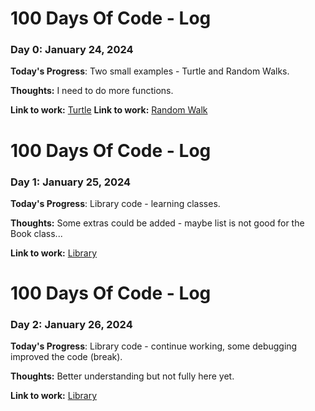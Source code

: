 # 100 Days Of Code - Log

### Day 0: January 24, 2024 

**Today's Progress**: Two small examples - Turtle and Random Walks.

**Thoughts:** I need to do more functions.

**Link to work:** [Turtle](https://github.com/Mvalexema/100-days-of-code/blob/master/turtle_graph_24012024.py)
**Link to work:** [Random Walk](https://github.com/Mvalexema/100-days-of-code/blob/master/Random_walk.py)

# 100 Days Of Code - Log

### Day 1: January 25, 2024 

**Today's Progress**: Library code - learning classes.

**Thoughts:** Some extras could be added  - maybe list is not good for the Book class...

**Link to work:** [Library](https://github.com/Mvalexema/100-days-of-code/blob/master/library_25012024.py)
# 100 Days Of Code - Log

### Day 2: January 26, 2024 

**Today's Progress**: Library code - continue working, some debugging improved the code (break). 

**Thoughts:** Better understanding but not fully here yet. 

**Link to work:** [Library](https://github.com/Mvalexema/100-days-of-code/blob/master/library_25012024.py)

